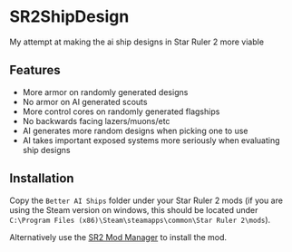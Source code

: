 # SR2ShipDesign
My attempt at making the ai ship designs in Star Ruler 2 more viable

## Features
* More armor on randomly generated designs
* No armor on AI generated scouts
* More control cores on randomly generated flagships
* No backwards facing lazers/muons/etc
* AI generates more random designs when picking one to use
* AI takes important exposed systems more seriously when evaluating ship designs

## Installation
Copy the `Better AI Ships` folder under your Star Ruler 2 mods (if you are using the Steam version on windows, this should be located under `C:\Program Files (x86)\Steam\steamapps\common\Star Ruler 2\mods`).

Alternatively use the [SR2 Mod Manager](https://github.com/DaloLorn/SR2ModManager) to install the mod.
